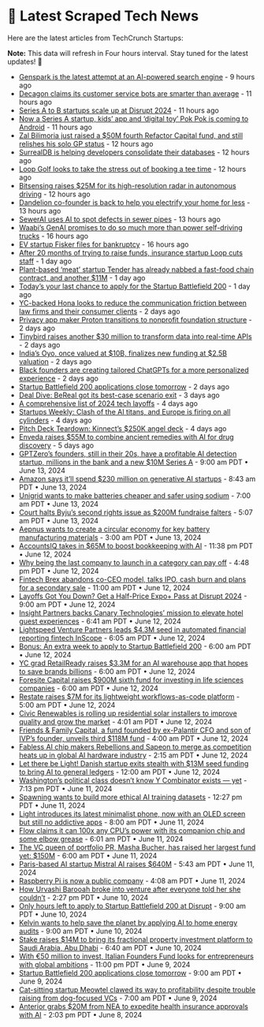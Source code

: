 
# 📰 Latest Scraped Tech News

Here are the latest articles from TechCrunch Startups:

**Note:** This data will refresh in Four hours interval. Stay tuned for the latest updates! 🔄
- [Genspark is the latest attempt at an AI-powered search engine](https://techcrunch.com/2024/06/18/genspark-is-the-latest-attempt-at-an-ai-powered-search-engine/) - 9 hours ago
- [Decagon claims its customer service bots are smarter than average](https://techcrunch.com/2024/06/18/decagon-claims-its-customers-service-bots-are-smarter-than-average/) - 11 hours ago
- [Series A to B startups scale up at Disrupt 2024](https://techcrunch.com/2024/06/18/series-a-to-b-startups-scale-up-at-disrupt-2024/) - 11 hours ago
- [Now a Series A startup, kids’ app and ‘digital toy’ Pok Pok is coming to Android](https://techcrunch.com/2024/06/18/now-a-series-a-startup-kids-app-and-digital-toy-pok-pok-is-coming-to-android/) - 11 hours ago
- [Zal Bilimoria just raised a $50M fourth Refactor Capital fund, and still relishes his solo GP status](https://techcrunch.com/2024/06/18/zal-bilimoria-refactor-capital-venture-capital/) - 12 hours ago
- [SurrealDB is helping developers consolidate their databases](https://techcrunch.com/2024/06/18/surrealdb-is-helping-developers-consolidate-their-databases/) - 12 hours ago
- [Loop Golf looks to take the stress out of booking a tee time](https://techcrunch.com/2024/06/18/loop-golf-looks-to-take-the-stress-out-of-booking-a-tee-time/) - 12 hours ago
- [Bitsensing raises $25M for its high-resolution radar in autonomous driving](https://techcrunch.com/2024/06/18/bitsening-raises-25m-for-its-high-resolution-radar-in-autonomous-driving/) - 12 hours ago
- [Dandelion co-founder is back to help you electrify your home for less](https://techcrunch.com/2024/06/18/dandelion-co-founder-is-back-to-help-you-electrify-your-home-for-less/) - 13 hours ago
- [SewerAI uses AI to spot defects in sewer pipes](https://techcrunch.com/2024/06/18/sewerai-uses-ai-to-spot-defects-in-sewer-pipes/) - 13 hours ago
- [Waabi’s GenAI promises to do so much more than power self-driving trucks](https://techcrunch.com/2024/06/18/waabis-genai-promises-to-do-so-much-more-than-power-self-driving-trucks/) - 16 hours ago
- [EV startup Fisker files for bankruptcy](https://techcrunch.com/2024/06/18/ev-startup-fisker-files-for-bankruptcy/) - 16 hours ago
- [After 20 months of trying to raise funds, insurance startup Loop cuts staff](https://techcrunch.com/2024/06/17/insurance-startup-loop-cuts-staff-fundraising-struggles/) - 1 day ago
- [Plant-based ‘meat’ startup Tender has already nabbed a fast-food chain contract, and another $11M](https://techcrunch.com/2024/06/17/tender-food-plant-based-alternative-protein/) - 1 day ago
- [Today’s your last chance to apply for the Startup Battlefield 200](https://techcrunch.com/2024/06/17/todays-your-last-chance-to-apply-for-the-startup-battlefield-200/) - 1 day ago
- [YC-backed Hona looks to reduce the communication friction between law firms and their consumer clients](https://techcrunch.com/2024/06/17/yc-backed-hona-looks-to-reduce-the-communication-friction-between-law-firms-and-their-consumer-clients/) - 2 days ago
- [Privacy app maker Proton transitions to nonprofit foundation structure](https://techcrunch.com/2024/06/17/privacy-app-maker-proton-transitions-to-non-profit-foundation-structure/) - 2 days ago
- [Tinybird raises another $30 million to transform data into real-time APIs](https://techcrunch.com/2024/06/17/tinybird-raises-another-30-million-to-transform-data-into-real-time-apis/) - 2 days ago
- [India’s Oyo, once valued at $10B, finalizes new funding at $2.5B valuation](https://techcrunch.com/2024/06/16/indias-oyo-once-valued-at-10b-finalizes-new-funding-at-2-5b-valuation/) - 2 days ago
- [Black founders are creating tailored ChatGPTs for a more personalized experience](https://techcrunch.com/2024/06/16/black-founders-are-creating-tailored-chatgpts-for-a-more-personalized-experience/) - 2 days ago
- [Startup Battlefield 200 applications close tomorrow](https://techcrunch.com/2024/06/16/startup-battlefield-200-applications-close-tomorrow-2/) - 2 days ago
- [Deal Dive: BeReal got its best-case scenario exit](https://techcrunch.com/2024/06/15/deal-dive-bereal-got-its-best-case-scenario-exit/) - 3 days ago
- [A comprehensive list of 2024 tech layoffs](https://techcrunch.com/2024/06/14/tech-layoffs-2023-list/) - 4 days ago
- [Startups Weekly: Clash of the AI titans, and Europe is firing on all cylinders](https://techcrunch.com/2024/06/14/startups-weekly-clash-of-the-ai-titans-and-europe-is-firing-on-all-cylinders/) - 4 days ago
- [Pitch Deck Teardown: Kinnect’s $250K angel deck](https://techcrunch.com/2024/06/14/pitch-deck-teardown-kinnects-250k-angel-deck/) - 4 days ago
- [Enveda raises $55M to combine ancient remedies with AI for drug discovery](https://techcrunch.com/2024/06/14/enveda-raises-55m-to-combine-ancient-remedies-with-ai-for-drug-discovery/) - 5 days ago
- [GPTZero’s founders, still in their 20s, have a profitable AI detection startup, millions in the bank and a new $10M Series A](https://techcrunch.com/2024/06/13/gptzero-profitable-ai-detection-startup-10m-series-a/) - 9:00 am PDT • June 13, 2024
- [Amazon says it’ll spend $230 million on generative AI startups](https://techcrunch.com/2024/06/13/amazon-says-itll-spend-230-million-on-generative-ai-startups/) - 8:43 am PDT • June 13, 2024
- [Unigrid wants to make batteries cheaper and safer using sodium](https://techcrunch.com/2024/06/13/unigrid-wants-to-make-batteries-cheaper-and-safer-using-sodium/) - 7:00 am PDT • June 13, 2024
- [Court halts Byju’s second rights issue as $200M fundraise falters](https://techcrunch.com/2024/06/13/court-halts-byjus-second-rights-issue-as-200m-fundraise-falters/) - 5:07 am PDT • June 13, 2024
- [Aepnus wants to create a circular economy for key battery manufacturing materials](https://techcrunch.com/2024/06/13/aepnus-wants-to-create-a-circular-economy-for-key-battery-manufacturing-materials/) - 3:00 am PDT • June 13, 2024
- [AccountsIQ takes in $65M to boost bookkeeping with AI](https://techcrunch.com/2024/06/12/accountsiq-takes-in-65m-to-boost-its-bookkeeping-tools-with-ai/) - 11:38 pm PDT • June 12, 2024
- [Why being the last company to launch in a category can pay off](https://techcrunch.com/2024/06/12/why-being-the-last-company-to-launch-in-a-category-can-pay-off/) - 4:48 pm PDT • June 12, 2024
- [Fintech Brex abandons co-CEO model, talks IPO, cash burn and plans for a secondary sale](https://techcrunch.com/2024/06/12/fintech-brex-abandons-co-ceo-model-talks-ipo-cash-burn-and-plans-for-a-secondary-sale/) - 11:00 am PDT • June 12, 2024
- [Layoffs Got You Down? Get a Half-Price Expo+ Pass at Disrupt 2024](https://techcrunch.com/2024/06/12/layoffs-got-you-get-a-half-price-expo-pass-disrupt-2024/) - 9:00 am PDT • June 12, 2024
- [Insight Partners backs Canary Technologies’ mission to elevate hotel guest experiences](https://techcrunch.com/2024/06/12/insight-partners-hotel-technology-canary-technologies/) - 6:41 am PDT • June 12, 2024
- [Lightspeed Venture Partners leads $4.3M seed in automated financial reporting fintech InScope](https://techcrunch.com/2024/06/12/sheel-mohnot-inscope-financial-reporting/) - 6:05 am PDT • June 12, 2024
- [Bonus: An extra week to apply to Startup Battlefield 200](https://techcrunch.com/2024/06/12/bonus-an-extra-week-to-apply-to-startup-battlefield-200/) - 6:00 am PDT • June 12, 2024
- [YC grad RetailReady raises $3.3M for an AI warehouse app that hopes to save brands billions](https://techcrunch.com/2024/06/12/yc-retailready-warehouse-shipping/) - 6:00 am PDT • June 12, 2024
- [Foresite Capital raises $900M sixth fund for investing in life sciences companies](https://techcrunch.com/2024/06/12/foresite-capital-raises-900m-sixth-fund-for-investing-in-healthcare-companies/) - 6:00 am PDT • June 12, 2024
- [Restate raises $7M for its lightweight workflows-as-code platform](https://techcrunch.com/2024/06/12/restate-raises-7m-for-its-lightweight-workflows-as-code-platform/) - 5:00 am PDT • June 12, 2024
- [Civic Renewables is rolling up residential solar installers to improve quality and grow the market](https://techcrunch.com/2024/06/12/civic-renewables-is-rolling-up-residential-solar-installers-to-improve-quality-and-grow-the-market/) - 4:01 am PDT • June 12, 2024
- [Friends & Family Capital, a fund founded by ex-Palantir CFO and son of IVP’s founder, unveils third $118M fund](https://techcrunch.com/2024/06/12/friends-family-capital-a-fund-founded-by-ex-palantir-cfo-and-son-of-ivps-founder-unveils-third-118m-fund/) - 4:00 am PDT • June 12, 2024
- [Fabless AI chip makers Rebellions and Sapeon to merge as competition heats up in global AI hardware industry](https://techcrunch.com/2024/06/12/fabless-ai-chip-makers-rebellions-and-sapeon-to-merge-as-competition-heats-up-in-global-ai-hardware-industry/) - 2:15 am PDT • June 12, 2024
- [Let there be Light! Danish startup exits stealth with $13M seed funding to bring AI to general ledgers](https://techcrunch.com/2024/06/12/let-there-be-light-danish-startup-exits-stealth-with-13m-seed-funding-to-bring-ai-to-general-ledgers/) - 12:00 am PDT • June 12, 2024
- [Washington’s political class doesn’t know Y Combinator exists — yet](https://techcrunch.com/2024/06/11/dcs-political-class-doesnt-know-y-combinator-exists-but-its-trying-to-change-that/) - 7:13 pm PDT • June 11, 2024
- [Spawning wants to build more ethical AI training datasets](https://techcrunch.com/2024/06/11/spawning-wants-to-build-more-ethical-ai-training-data-sets/) - 12:27 pm PDT • June 11, 2024
- [Light introduces its latest minimalist phone, now with an OLED screen but still no addictive apps](https://techcrunch.com/2024/06/11/light-introduces-its-latest-minimalist-phone-now-with-an-oled-screen-but-still-no-addictive-apps/) - 8:00 am PDT • June 11, 2024
- [Flow claims it can 100x any CPU’s power with its companion chip and some elbow grease](https://techcrunch.com/2024/06/11/flow-claims-it-can-100x-any-cpus-power-with-its-companion-chip-and-some-elbow-grease/) - 6:01 am PDT • June 11, 2024
- [The VC queen of portfolio PR, Masha Bucher, has raised her largest fund yet: $150M](https://techcrunch.com/2024/06/11/vc-queen-masha-bucher-largest-fund-150m/) - 6:00 am PDT • June 11, 2024
- [Paris-based AI startup Mistral AI raises $640M](https://techcrunch.com/2024/06/11/paris-based-ai-startup-mistral-ai-raises-640-million/) - 5:43 am PDT • June 11, 2024
- [Raspberry Pi is now a public company](https://techcrunch.com/2024/06/11/raspberry-pi-is-now-a-public-company-as-its-shares-pops-after-ipo-pricing/) - 4:08 am PDT • June 11, 2024
- [How Urvashi Barooah broke into venture after everyone told her she couldn’t](https://techcrunch.com/2024/06/10/how-urvashi-barooah-broke-into-venture-after-everyone-told-her-she-couldnt/) - 2:27 pm PDT • June 10, 2024
- [Only hours left to apply to Startup Battlefield 200 at Disrupt](https://techcrunch.com/2024/06/10/only-hours-left-to-apply-to-startup-battlefield-200-at-disrupt/) - 9:00 am PDT • June 10, 2024
- [Kelvin wants to help save the planet by applying AI to home energy audits](https://techcrunch.com/2024/06/10/kelvin-wants-to-help-save-the-planet-by-applying-ai-to-home-energy-audits/) - 9:00 am PDT • June 10, 2024
- [Stake raises $14M to bring its fractional property investment platform to Saudi Arabia, Abu Dhabi](https://techcrunch.com/2024/06/10/stake-raises-14m-to-bring-its-fractional-property-investment-platform-to-saudi-arabia-abu-dhabi/) - 6:40 am PDT • June 10, 2024
- [With €50 million to invest, Italian Founders Fund looks for entrepreneurs with global ambitions](https://techcrunch.com/2024/06/09/with-e50-million-to-invest-italian-founders-fund-looks-for-entrepreneurs-with-global-ambitions/) - 11:00 pm PDT • June 9, 2024
- [Startup Battlefield 200 applications close tomorrow](https://techcrunch.com/2024/06/09/startup-battlefield-200-applications-close-tomorrow/) - 9:00 am PDT • June 9, 2024
- [Cat-sitting startup Meowtel clawed its way to profitability despite trouble raising from dog-focused VCs](https://techcrunch.com/2024/06/09/cat-sitting-startup-meowtel-clawed-its-way-to-profitability-despite-trouble-raising-from-dog-focused-vcs/) - 7:00 am PDT • June 9, 2024
- [Anterior grabs $20M from NEA to expedite health insurance approvals with AI](https://techcrunch.com/2024/06/08/anterior-grabs-20m-from-nea-at-95m-valuation-to-expedite-health-insurance-approvals-with-ai/) - 2:03 pm PDT • June 8, 2024